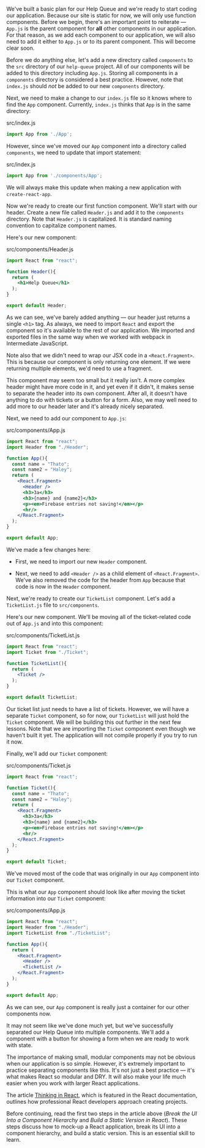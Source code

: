 We've built a basic plan for our Help Queue and we're ready to start coding our application. Because our site is static for now, we will only use function components. Before we begin, there's an important point to reiterate — `App.js` is the parent component for **all** other components in our application. For that reason, as we add each component to our application, we will also need to add it either to `App.js` or to its parent component. This will become clear soon.

Before we do anything else, let's add a new directory called `components` to the `src` directory of our `help-queue` project. All of our components will be added to this directory including `App.js`. Storing all components in a `components` directory is considered a best practice. However, note that `index.js` should *not* be added to our new `components` directory.

Next, we need to make a change to our `index.js` file so it knows where to find the `App` component. Currently, `index.js` thinks that `App` is in the same directory:

<div class="filename">src/index.js</div>

```js
import App from './App';
```

However, since we've moved our `App` component into a directory called `components`, we need to update that import statement:

<div class="filename">src/index.js</div>

```js
import App from './components/App';
```

We will always make this update when making a new application with `create-react-app`.

Now we're ready to create our first function component. We'll start with our header. Create a new file called `Header.js` and add it to the `components` directory. Note that `Header.js` is capitalized. It is standard naming convention to capitalize component names.

Here's our new component:

<div class="filename">src/components/Header.js</div>

```jsx
import React from "react";

function Header(){
  return (
    <h1>Help Queue</h1>
  );
}

export default Header;
```

As we can see, we've barely added anything — our header just returns a single `<h1>` tag. As always, we need to import `React` and export the component so it's available to the rest of our application. We imported and exported files in the same way when we worked with webpack in Intermediate JavaScript.

Note also that we didn't need to wrap our JSX code in a `<React.Fragment>`. This is because our component is only returning one element. If we were returning multiple elements, we'd need to use a fragment.

This component may seem too small but it really isn't. A more complex header might have more code in it, and yet even if it didn't, it makes sense to separate the header into its own component. After all, it doesn't have anything to do with tickets or a button for a form. Also, we may well need to add more to our header later and it's already nicely separated.

Next, we need to add our component to `App.js`:

<div class="filename">src/components/App.js</div>

```jsx
import React from "react";
import Header from "./Header";

function App(){
  const name = "Thato";
  const name2 = "Haley";
  return (
    <React.Fragment>
      <Header />
      <h3>3a</h3>
      <h3>{name} and {name2}</h3>
      <p><em>Firebase entries not saving!</em></p>
      <hr/>
    </React.Fragment>
  );
}

export default App;
```

We've made a few changes here:

* First, we need to import our new `Header` component.

* Next, we need to add `<Header />` as a child element of `<React.Fragment>`. We've also removed the code for the header from `App` because that code is now in the `Header` component.

Next, we're ready to create our `TicketList` component. Let's add a `TicketList.js` file to `src/components`.

Here's our new component. We'll be moving all of the ticket-related code out of `App.js` and into this component:

<div class="filename">src/components/TicketList.js</div>

```jsx
import React from "react";
import Ticket from "./Ticket";

function TicketList(){
  return (
    <Ticket />
  );
}

export default TicketList;
```

Our ticket list just needs to have a list of tickets. However, we will have a separate `Ticket` component, so for now, our `TicketList` will just hold the `Ticket` component. We will be building this out further in the next few lessons. Note that we are importing the `Ticket` component even though we haven't built it yet. The application will not compile properly if you try to run it now.

Finally, we'll add our `Ticket` component:

<div class="filename">src/components/Ticket.js</div>

```jsx
import React from "react";

function Ticket(){
  const name = "Thato";
  const name2 = "Haley";
  return (
    <React.Fragment>
      <h3>3a</h3>
      <h3>{name} and {name2}</h3>
      <p><em>Firebase entries not saving!</em></p>
      <hr/>
    </React.Fragment>
  );
}

export default Ticket;
```

We've moved most of the code that was originally in our `App` component into our `Ticket` component.

This is what our `App` component should look like after moving the ticket information into our `Ticket` component:

<div class="filename">src/components/App.js</div>

```jsx
import React from "react";
import Header from "./Header";
import TicketList from "./TicketList";

function App(){
  return ( 
    <React.Fragment>
      <Header />
      <TicketList />
    </React.Fragment>
  );
}

export default App;
```

As we can see, our `App` component is really just a container for our other components now.

It may not seem like we've done much yet, but we've successfully separated our Help Queue into multiple components. We'll add a component with a button for showing a form when we are ready to work with state.

The importance of making small, modular components may not be obvious when our application is so simple. However, it's extremely important to practice separating components like this. It's not just a best practice — it's what makes React so modular and DRY. It will also make your life much easier when you work with larger React applications.

The article [Thinking in React](https://facebook.github.io/react/docs/thinking-in-react.html), which is featured in the React documentation, outlines how professional React developers approach creating projects.

Before continuing, read the first two steps in the article above (_Break the UI Into a Component Hierarchy_ and _Build a Static Version in React_). These steps discuss how to mock-up a React application, break its UI into a component hierarchy, and build a static version. This is an essential skill to learn.